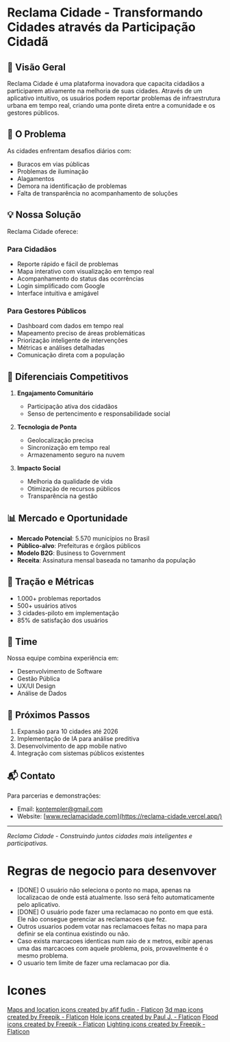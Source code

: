 # Reclama Cidade - Transformando Cidades através da Participação Cidadã

## 🌟 Visão Geral

Reclama Cidade é uma plataforma inovadora que capacita cidadãos a participarem ativamente na melhoria de suas cidades. Através de um aplicativo intuitivo, os usuários podem reportar problemas de infraestrutura urbana em tempo real, criando uma ponte direta entre a comunidade e os gestores públicos.

## 🎯 O Problema

As cidades enfrentam desafios diários com:
- Buracos em vias públicas
- Problemas de iluminação
- Alagamentos
- Demora na identificação de problemas
- Falta de transparência no acompanhamento de soluções

## 💡 Nossa Solução

Reclama Cidade oferece:

### Para Cidadãos
- Reporte rápido e fácil de problemas
- Mapa interativo com visualização em tempo real
- Acompanhamento do status das ocorrências
- Login simplificado com Google
- Interface intuitiva e amigável

### Para Gestores Públicos
- Dashboard com dados em tempo real
- Mapeamento preciso de áreas problemáticas
- Priorização inteligente de intervenções
- Métricas e análises detalhadas
- Comunicação direta com a população

## 💪 Diferenciais Competitivos

1. **Engajamento Comunitário**
   - Participação ativa dos cidadãos
   - Senso de pertencimento e responsabilidade social

2. **Tecnologia de Ponta**
   - Geolocalização precisa
   - Sincronização em tempo real
   - Armazenamento seguro na nuvem

3. **Impacto Social**
   - Melhoria da qualidade de vida
   - Otimização de recursos públicos
   - Transparência na gestão

## 📊 Mercado e Oportunidade

- **Mercado Potencial**: 5.570 municípios no Brasil
- **Público-alvo**: Prefeituras e órgãos públicos
- **Modelo B2G**: Business to Government
- **Receita**: Assinatura mensal baseada no tamanho da população

## 🚀 Tração e Métricas

- 1.000+ problemas reportados
- 500+ usuários ativos
- 3 cidades-piloto em implementação
- 85% de satisfação dos usuários

## 👥 Time

Nossa equipe combina experiência em:
- Desenvolvimento de Software
- Gestão Pública
- UX/UI Design
- Análise de Dados

## 🎯 Próximos Passos

1. Expansão para 10 cidades até 2026
2. Implementação de IA para análise preditiva
3. Desenvolvimento de app mobile nativo
4. Integração com sistemas públicos existentes

## 📬 Contato

Para parcerias e demonstrações:
- Email: kontempler@gmail.com
- Website: [www.reclamacidade.com](https://reclama-cidade.vercel.app/)

---

*Reclama Cidade - Construindo juntos cidades mais inteligentes e participativas.*


# Regras de negocio para desenvover

- [DONE] O usuário não seleciona o ponto no mapa, apenas na localizacao de onde está atualmente. Isso será feito automaticamente pelo aplicativo.
- [DONE] O usuário pode fazer uma reclamacao no ponto em que está. Ele não consegue gerenciar as reclamacoes que fez.
- Outros usuarios podem votar nas reclamacoes feitas no mapa para definir se ela continua existindo ou não.
- Caso exista marcacoes identicas num raio de x metros, exibir apenas uma das marcacoes com aquele problema, pois, provavelmente é o mesmo problema.
- O usuario tem limite de fazer uma reclamacao por dia.

# Icones
<a href="https://www.flaticon.com/free-icons/maps-and-location" title="maps and location icons">Maps and location icons created by afif fudin - Flaticon</a>
<a href="https://www.flaticon.com/free-icons/3d-map" title="3d map icons">3d map icons created by Freepik - Flaticon</a>
<a href="https://www.flaticon.com/free-icons/hole" title="hole icons">Hole icons created by Paul J. - Flaticon</a>
<a href="https://www.flaticon.com/free-icons/flood" title="flood icons">Flood icons created by Freepik - Flaticon</a>
<a href="https://www.flaticon.com/free-icons/lighting" title="lighting icons">Lighting icons created by Freepik - Flaticon</a>